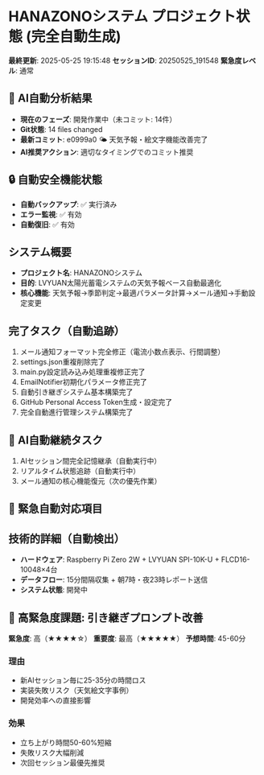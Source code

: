 # HANAZONOシステム プロジェクト状態 (完全自動生成)

**最終更新**: 2025-05-25 19:15:48
**セッションID**: 20250525_191548
**緊急度レベル**: 通常

## 🤖 AI自動分析結果
- **現在のフェーズ**: 開発作業中（未コミット: 14件）
- **Git状態**: 14 files changed
- **最新コミット**: e0999a0 🌤️ 天気予報・絵文字機能改善完了
- **AI推奨アクション**: 適切なタイミングでのコミット推奨

## 🔒 自動安全機能状態
- **自動バックアップ**: ✅ 実行済み
- **エラー監視**: ✅ 有効
- **自動復旧**: ✅ 有効

## システム概要
- **プロジェクト名**: HANAZONOシステム
- **目的**: LVYUAN太陽光蓄電システムの天気予報ベース自動最適化
- **核心機能**: 天気予報→季節判定→最適パラメータ計算→メール通知→手動設定変更

## 完了タスク（自動追跡）
1. メール通知フォーマット完全修正（電流小数点表示、行間調整）
2. settings.json重複削除完了
3. main.py設定読み込み処理重複修正完了
4. EmailNotifier初期化パラメータ修正完了
5. 自動引き継ぎシステム基本構築完了
6. GitHub Personal Access Token生成・設定完了
7. 完全自動進行管理システム構築完了

## 🎯 AI自動継続タスク
1. AIセッション間完全記憶継承（自動実行中）
2. リアルタイム状態追跡（自動実行中）
3. メール通知の核心機能復元（次の優先作業）

## 🚨 緊急自動対応項目


## 技術的詳細（自動検出）
- **ハードウェア**: Raspberry Pi Zero 2W + LVYUAN SPI-10K-U + FLCD16-10048×4台
- **データフロー**: 15分間隔収集 + 朝7時・夜23時レポート送信
- **システム状態**: 開発中

## 🚨 高緊急度課題: 引き継ぎプロンプト改善
**緊急度**: 高（★★★★☆）
**重要度**: 最高（★★★★★）
**予想時間**: 45-60分

### 理由
- 新AIセッション毎に25-35分の時間ロス
- 実装失敗リスク（天気絵文字事例）
- 開発効率への直接影響

### 効果
- 立ち上がり時間50-60%短縮
- 失敗リスク大幅削減
- 次回セッション最優先推奨
